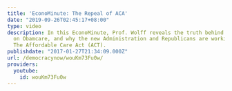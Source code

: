 ```yaml
---
title: 'EconoMinute: The Repeal of ACA'
date: "2019-09-26T02:45:17+08:00"
type: video
description: In this EconoMinute, Prof. Wolff reveals the truth behind the attack
  on Obamcare, and why the new Administration and Republicans are working to repeal
  The Affordable Care Act (ACT).
publishdate: "2017-01-27T21:34:09.000Z"
url: /democracynow/wouKm73Fu0w/
providers:
  youtube:
    id: wouKm73Fu0w
---
```


